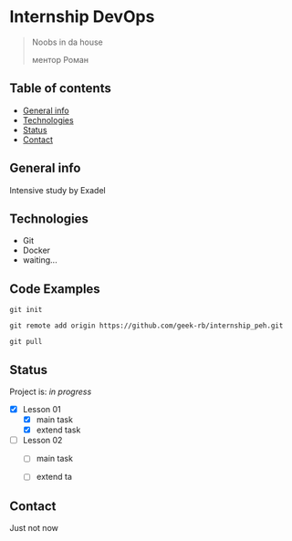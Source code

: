 # Internship DevOps
> Noobs in da house
>
> ментор Роман

## Table of contents
* [General info](#general-info)
* [Technologies](#technologies)
* [Status](#status)
* [Contact](#contact)

## General info
Intensive study by Exadel

## Technologies
* Git
* Docker
* waiting...

## Code Examples
`git init`

`git remote add origin https://github.com/geek-rb/internship_peh.git`

`git pull`


## Status
Project is: _in progress_

- [X] Lesson 01
    - [x] main task
    - [x] extend task
- [ ] Lesson 02
    - [ ] main task
    - [ ] extend ta




## Contact
Just not now